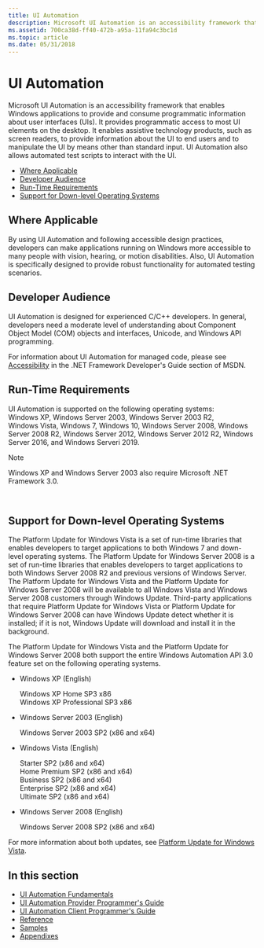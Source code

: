 ```yaml
---
title: UI Automation
description: Microsoft UI Automation is an accessibility framework that enables Windows applications to provide and consume programmatic information about user interfaces (UIs).
ms.assetid: 700ca38d-ff40-472b-a95a-11fa94c3bc1d
ms.topic: article
ms.date: 05/31/2018
---
```


# UI Automation

Microsoft UI Automation is an accessibility framework that enables Windows applications to provide and consume programmatic information about user interfaces (UIs). It provides programmatic access to most UI elements on the desktop. It enables assistive technology products, such as screen readers, to provide information about the UI to end users and to manipulate the UI by means other than standard input. UI Automation also allows automated test scripts to interact with the UI.

-   [Where Applicable](#where-applicable)
-   [Developer Audience](#developer-audience)
-   [Run-Time Requirements](#run-time-requirements)
-   [Support for Down-level Operating Systems](#support-for-down-level-operating-systems)

## Where Applicable

By using UI Automation and following accessible design practices, developers can make applications running on Windows more accessible to many people with vision, hearing, or motion disabilities. Also, UI Automation is specifically designed to provide robust functionality for automated testing scenarios.

## Developer Audience

UI Automation is designed for experienced C/C++ developers. In general, developers need a moderate level of understanding about Component Object Model (COM) objects and interfaces, Unicode, and Windows API programming.

For information about UI Automation for managed code, please see [Accessibility](https://go.microsoft.com/fwlink/p/?linkid=132102) in the .NET Framework Developer's Guide section of MSDN.

## Run-Time Requirements

UI Automation is supported on the following operating systems: Windows XP, Windows Server 2003, Windows Server 2003 R2, Windows Vista, Windows 7, Windows 10, Windows Server 2008, Windows Server 2008 R2, Windows Server 2012, Windows Server 2012 R2, Windows Server 2016, and Windows Serveri 2019.

> [!Note]  
> Windows XP and Windows Server 2003 also require Microsoft .NET Framework 3.0.

 

## Support for Down-level Operating Systems

The Platform Update for Windows Vista is a set of run-time libraries that enables developers to target applications to both Windows 7 and down-level operating systems. The Platform Update for Windows Server 2008 is a set of run-time libraries that enables developers to target applications to both Windows Server 2008 R2 and previous versions of Windows Server. The Platform Update for Windows Vista and the Platform Update for Windows Server 2008 will be available to all Windows Vista and Windows Server 2008 customers through Windows Update. Third-party applications that require Platform Update for Windows Vista or Platform Update for Windows Server 2008 can have Windows Update detect whether it is installed; if it is not, Windows Update will download and install it in the background.

The Platform Update for Windows Vista and the Platform Update for Windows Server 2008 both support the entire Windows Automation API 3.0 feature set on the following operating systems.

-   Windows XP (English) <dl> Windows XP Home SP3 x86  
    Windows XP Professional SP3 x86  
    </dl>
-   Windows Server 2003 (English) <dl> Windows Server 2003 SP2 (x86 and x64)  
    </dl>
-   Windows Vista (English) <dl> Starter SP2 (x86 and x64)  
    Home Premium SP2 (x86 and x64)  
    Business SP2 (x86 and x64)  
    Enterprise SP2 (x86 and x64)  
    Ultimate SP2 (x86 and x64)  
    </dl>
-   Windows Server 2008 (English) <dl> Windows Server 2008 SP2 (x86 and x64)  
    </dl>

For more information about both updates, see [Platform Update for Windows Vista](https://msdn.microsoft.com/library/Ee663867(v=VS.85).aspx).

## In this section

-   [UI Automation Fundamentals](entry-uiautocore-overview.md)
-   [UI Automation Provider Programmer's Guide](uiauto-providerportal.md)
-   [UI Automation Client Programmer's Guide](uiauto-clientportal.md)
-   [Reference](entry-uiautocore-ref.md)
-   [Samples](samples-entry.md)
-   [Appendixes](appendix-entry.md)

 

 




